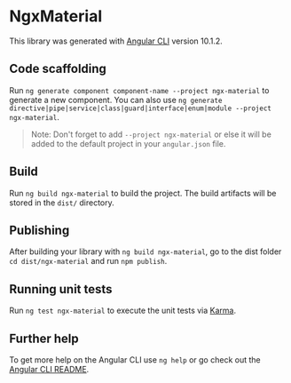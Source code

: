 # NgxMaterial

This library was generated with [Angular CLI](https://github.com/angular/angular-cli) version 10.1.2.

## Code scaffolding

Run `ng generate component component-name --project ngx-material` to generate a new component. You can also use `ng generate directive|pipe|service|class|guard|interface|enum|module --project ngx-material`.
> Note: Don't forget to add `--project ngx-material` or else it will be added to the default project in your `angular.json` file. 

## Build

Run `ng build ngx-material` to build the project. The build artifacts will be stored in the `dist/` directory.

## Publishing

After building your library with `ng build ngx-material`, go to the dist folder `cd dist/ngx-material` and run `npm publish`.

## Running unit tests

Run `ng test ngx-material` to execute the unit tests via [Karma](https://karma-runner.github.io).

## Further help

To get more help on the Angular CLI use `ng help` or go check out the [Angular CLI README](https://github.com/angular/angular-cli/blob/master/README.md).
